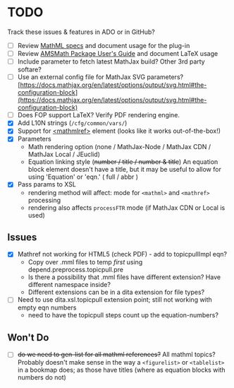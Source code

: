 # TODO

Track these issues & features in ADO or in GitHub?

* [ ] Review [MathML specs](https://w3c.github.io/mathml-core/) and document usage for the plug-in
* [ ] Review [AMSMath Package User's Guide](https://www.ams.org/arc/tex/amsmath/amsldoc.pdf) and document LaTeX usage
* [ ] Include parameter to fetch latest MathJax build? Other 3rd party softare?
* [ ] Use an external config file for MathJax SVG parameters? [https://docs.mathjax.org/en/latest/options/output/svg.html#the-configuration-block](https://docs.mathjax.org/en/latest/options/output/svg.html#the-configuration-block)
* [ ] Does FOP support LaTeX? Verify PDF rendering engine.
* [x] Add L10N strings (`/cfg/common/vars/`)
* [x] Support for [&lt;mathmlref&gt;](https://docs.oasis-open.org/dita/dita/v1.3/os/part2-tech-content/langRef/technicalContent/mathmlref.html) element (looks like it works out-of-the-box!)
* [x] Parameters
    - Math rendering option (none / MathJax-Node / MathJax CDN / MathJax Local / JEuclid)
    - Equation linking style (~~number / title / number & title~~) An equation block element doesn't have a title, but it may be useful to allow for using 'Equation' or 'eqn.' ( full / abbr )
* [x] Pass params to XSL
    - rendering method will affect: mode for `<mathml>` and `<mathref>` processing
    - rendering also affects `processFTR` mode (if MathJax CDN or Local is used)

## Issues

* [x] Mathref not working for HTML5 (check PDF) - add to topicpullImpl eqn? 
    - Copy over .mml files to temp *first* using depend.preprocess.topicpull.pre
    - Is there a possibility that .mml files have different extension? Have different namespace inside?
    - Different extensions can be in a dita extension for file types?
* [ ] Need to use dita.xsl.topicpull extension point; still not working with empty eqn numbers
    - need to have the topicpull steps count up the equation-numbers?

## Won't Do

* [ ] ~~do we need to gen-list for all mathml references?~~ All mathml topics? Probably doesn't make sense in the way a `<figurelist>` or `<tablelist>` in a bookmap does; as those have titles (where as equation blocks with numbers do not)
